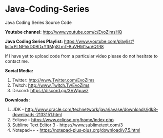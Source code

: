 # Java-Coding-Series
Java Coding Series Source Code

**Youtube channel:** 
http://www.youtube.com/c/EvoZimsHQ

**Java Coding Series Playlist:**
https://www.youtube.com/playlist?list=PLNPhkD0BDxYftMgSLmT-8uVHM1suVQ1R8

If I have yet to upload code from a particular video please do not hesitate to contact me.

**Social Media:**

1. Twitter: http://www.Twitter.com/EvoZims
2. Twitch: http://www.Twitch.Tv/EvoZims
3. Discord: https://discord.gg/3VWguwz

**Downloads:** 
1. JDK - http://www.oracle.com/technetwork/java/javase/downloads/jdk8-downloads-2133151.html
2. Eclipse - https://www.eclipse.org/home/index.php
3. Sublime Text Editor 3 - https://www.sublimetext.com/3
4. Notepad++ - https://notepad-plus-plus.org/download/v7.5.html